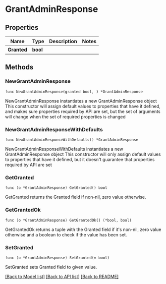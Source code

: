 # GrantAdminResponse

## Properties

Name | Type | Description | Notes
------------ | ------------- | ------------- | -------------
**Granted** | **bool** |  | 

## Methods

### NewGrantAdminResponse

`func NewGrantAdminResponse(granted bool, ) *GrantAdminResponse`

NewGrantAdminResponse instantiates a new GrantAdminResponse object
This constructor will assign default values to properties that have it defined,
and makes sure properties required by API are set, but the set of arguments
will change when the set of required properties is changed

### NewGrantAdminResponseWithDefaults

`func NewGrantAdminResponseWithDefaults() *GrantAdminResponse`

NewGrantAdminResponseWithDefaults instantiates a new GrantAdminResponse object
This constructor will only assign default values to properties that have it defined,
but it doesn't guarantee that properties required by API are set

### GetGranted

`func (o *GrantAdminResponse) GetGranted() bool`

GetGranted returns the Granted field if non-nil, zero value otherwise.

### GetGrantedOk

`func (o *GrantAdminResponse) GetGrantedOk() (*bool, bool)`

GetGrantedOk returns a tuple with the Granted field if it's non-nil, zero value otherwise
and a boolean to check if the value has been set.

### SetGranted

`func (o *GrantAdminResponse) SetGranted(v bool)`

SetGranted sets Granted field to given value.



[[Back to Model list]](../README.md#documentation-for-models) [[Back to API list]](../README.md#documentation-for-api-endpoints) [[Back to README]](../README.md)


